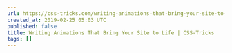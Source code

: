 ```yaml
---
url: https://css-tricks.com/writing-animations-that-bring-your-site-to-life/
created_at: 2019-02-25 05:03 UTC
published: false
title: Writing Animations That Bring Your Site to Life | CSS-Tricks
tags: []
---
```



